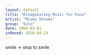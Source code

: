 ```yaml
---
layout: default
title: "Disappearing Music for Face"
artist: "Mieko Shiomi"
group: "Solo"
date: 1964-02-01
indexed: 2018-04-23
---
```

smile &rarr; stop to smile
